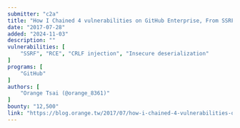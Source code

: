 ```yaml
---
submitter: "c2a"
title: "How I Chained 4 vulnerabilities on GitHub Enterprise, From SSRF Execution Chain to RCE!"
date: "2017-07-28"
added: "2024-11-03"
description: ""
vulnerabilities: [
    "SSRF", "RCE", "CRLF injection", "Insecure deserialization"
]
programs: [
    "GitHub"
]
authors: [
    "Orange Tsai (@orange_8361)"
]
bounty: "12,500"
link: "https://blog.orange.tw/2017/07/how-i-chained-4-vulnerabilities-on.html"
---
```




